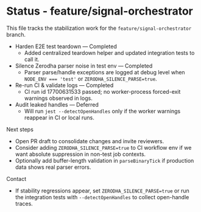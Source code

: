 # Status - feature/signal-orchestrator

This file tracks the stabilization work for the `feature/signal-orchestrator` branch.

- Harden E2E test teardown — Completed
  - Added centralized teardown helper and updated integration tests to call it.
- Silence Zerodha parser noise in test env — Completed
  - Parser parse/handle exceptions are logged at debug level when `NODE_ENV === 'test'` or `ZERODHA_SILENCE_PARSE=true`.
- Re-run CI & validate logs — Completed
  - CI run id 17700631533 passed; no worker-process forced-exit warnings observed in logs.
- Audit leaked handles — Deferred
  - Will run `jest --detectOpenHandles` only if the worker warnings reappear in CI or local runs.

Next steps
- Open PR draft to consolidate changes and invite reviewers.
- Consider adding `ZERODHA_SILENCE_PARSE=true` to CI workflow env if we want absolute suppression in non-test job contexts.
- Optionally add buffer-length validation in `parseBinaryTick` if production data shows real parser errors.

Contact
- If stability regressions appear, set `ZERODHA_SILENCE_PARSE=true` or run the integration tests with `--detectOpenHandles` to collect open-handle traces.
